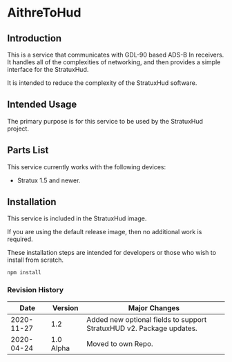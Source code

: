 # AithreToHud

## Introduction

This is a service that communicates with GDL-90 based ADS-B In receivers. It handles all of the complexities of networking, and then provides a simple interface for the StratuxHud.

It is intended to reduce the complexity of the StratuxHud software.

## Intended Usage

The primary purpose is for this service to be used by the StratuxHud project.

## Parts List

This service currently works with the following devices:

- Stratux 1.5 and newer.

## Installation

This service is included in the StratuxHud image.

If you are using the default release image, then no additional work is required.

These installation steps are intended for developers or those who wish to install from scratch.

```
npm install
```

### Revision History

| Date       | Version   | Major Changes                                                        |
| ---------- | --------- | -------------------------------------------------------------------- |
| 2020-11-27 | 1.2       | Added new optional fields to support StratuxHUD v2. Package updates. |
| 2020-04-24 | 1.0 Alpha | Moved to own Repo.                                                   |
